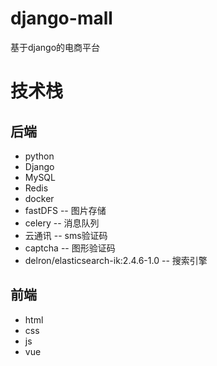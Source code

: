 # django-mall
基于django的电商平台

# 技术栈
## 后端

- python
- Django
- MySQL
- Redis
- docker
- fastDFS -- 图片存储
- celery  -- 消息队列
- 云通讯   -- sms验证码
- captcha -- 图形验证码
- delron/elasticsearch-ik:2.4.6-1.0 -- 搜索引擎

## 前端

- html
- css
- js
- vue
